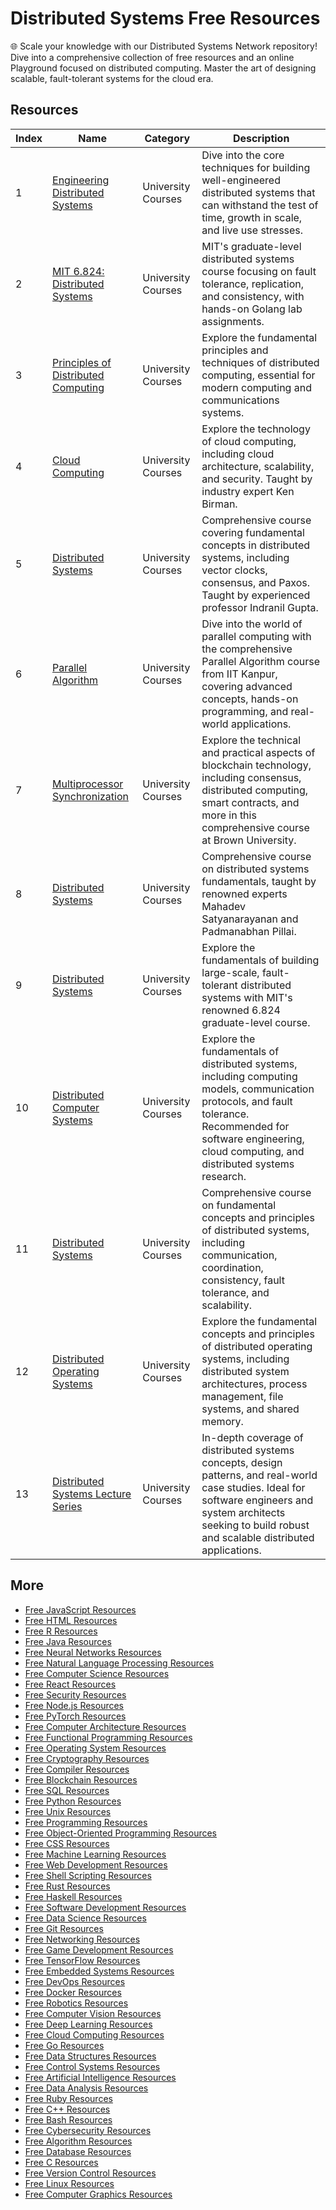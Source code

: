 # Distributed Systems Free Resources

🌐 Scale your knowledge with our Distributed Systems Network repository! Dive into a comprehensive collection of free resources and an online Playground focused on distributed computing. Master the art of designing scalable, fault-tolerant systems for the cloud era.

## Resources

|   Index | Name                                                                                                                                          | Category           | Description                                                                                                                                                                                                         |
|---------|-----------------------------------------------------------------------------------------------------------------------------------------------|--------------------|---------------------------------------------------------------------------------------------------------------------------------------------------------------------------------------------------------------------|
|       1 | [Engineering Distributed Systems](https://getvm.io/tutorials/15-749-engineering-distributed-systems-carnegie-mellon-university)               | University Courses | Dive into the core techniques for building well-engineered distributed systems that can withstand the test of time, growth in scale, and live use stresses.                                                         |
|       2 | [MIT 6.824: Distributed Systems](https://getvm.io/tutorials/6-824-distributed-systems-mit)                                                    | University Courses | MIT's graduate-level distributed systems course focusing on fault tolerance, replication, and consistency, with hands-on Golang lab assignments.                                                                    |
|       3 | [Principles of Distributed Computing](https://getvm.io/tutorials/podc-principles-of-distributed-computing-eth-zurich)                         | University Courses | Explore the fundamental principles and techniques of distributed computing, essential for modern computing and communications systems.                                                                              |
|       4 | [Cloud Computing](https://getvm.io/tutorials/cs-5412-cloud-computing-cornell-university)                                                      | University Courses | Explore the technology of cloud computing, including cloud architecture, scalability, and security. Taught by industry expert Ken Birman.                                                                           |
|       5 | [Distributed Systems](https://getvm.io/tutorials/cs-425-distributed-systems-univ-of-illinois-urbana-champaign)                                | University Courses | Comprehensive course covering fundamental concepts in distributed systems, including vector clocks, consensus, and Paxos. Taught by experienced professor Indranil Gupta.                                           |
|       6 | [Parallel Algorithm](https://getvm.io/tutorials/parallel-algorithm-iit-kanpur)                                                                | University Courses | Dive into the world of parallel computing with the comprehensive Parallel Algorithm course from IIT Kanpur, covering advanced concepts, hands-on programming, and real-world applications.                          |
|       7 | [Multiprocessor Synchronization](https://getvm.io/tutorials/cs176-multiprocessor-synchronization-brown-university)                            | University Courses | Explore the technical and practical aspects of blockchain technology, including consensus, distributed computing, smart contracts, and more in this comprehensive course at Brown University.                       |
|       8 | [Distributed Systems](https://getvm.io/tutorials/cmu-15-440-640-distributed-systems-spring-2022-by-mahadev-satyanarayanan-padmanabhan-pillai) | University Courses | Comprehensive course on distributed systems fundamentals, taught by renowned experts Mahadev Satyanarayanan and Padmanabhan Pillai.                                                                                 |
|       9 | [Distributed Systems](https://getvm.io/tutorials/6824-distributed-systems-spring-2020-mit)                                                    | University Courses | Explore the fundamentals of building large-scale, fault-tolerant distributed systems with MIT's renowned 6.824 graduate-level course.                                                                               |
|      10 | [Distributed Computer Systems](https://getvm.io/tutorials/cs-436-distributed-computer-systems-u-waterloo)                                     | University Courses | Explore the fundamentals of distributed systems, including computing models, communication protocols, and fault tolerance. Recommended for software engineering, cloud computing, and distributed systems research. |
|      11 | [Distributed Systems](https://getvm.io/tutorials/cse-138-distributed-systems-uc-santa-cruz-spring-2020)                                       | University Courses | Comprehensive course on fundamental concepts and principles of distributed systems, including communication, coordination, consistency, fault tolerance, and scalability.                                           |
|      12 | [Distributed Operating Systems](https://getvm.io/tutorials/cs-677-distributed-operating-systems-spring-16-umass-os)                           | University Courses | Explore the fundamental concepts and principles of distributed operating systems, including distributed system architectures, process management, file systems, and shared memory.                                  |
|      13 | [Distributed Systems Lecture Series](https://getvm.io/tutorials/distributed-systems-lecture-series)                                           | University Courses | In-depth coverage of distributed systems concepts, design patterns, and real-world case studies. Ideal for software engineers and system architects seeking to build robust and scalable distributed applications.  |

## More

- [Free JavaScript Resources](https://github.com/getvmio/free-javascript-resources)
- [Free HTML Resources](https://github.com/getvmio/free-html-resources)
- [Free R Resources](https://github.com/getvmio/free-r-resources)
- [Free Java Resources](https://github.com/getvmio/free-java-resources)
- [Free Neural Networks Resources](https://github.com/getvmio/free-neural-networks-resources)
- [Free Natural Language Processing Resources](https://github.com/getvmio/free-natural-language-processing-resources)
- [Free Computer Science Resources](https://github.com/getvmio/free-computer-science-resources)
- [Free React Resources](https://github.com/getvmio/free-react-resources)
- [Free Security Resources](https://github.com/getvmio/free-security-resources)
- [Free Node.js Resources](https://github.com/getvmio/free-node-js-resources)
- [Free PyTorch Resources](https://github.com/getvmio/free-pytorch-resources)
- [Free Computer Architecture Resources](https://github.com/getvmio/free-computer-architecture-resources)
- [Free Functional Programming Resources](https://github.com/getvmio/free-functional-programming-resources)
- [Free Operating System Resources](https://github.com/getvmio/free-operating-system-resources)
- [Free Cryptography Resources](https://github.com/getvmio/free-cryptography-resources)
- [Free Compiler Resources](https://github.com/getvmio/free-compiler-resources)
- [Free Blockchain Resources](https://github.com/getvmio/free-blockchain-resources)
- [Free SQL Resources](https://github.com/getvmio/free-sql-resources)
- [Free Python Resources](https://github.com/getvmio/free-python-resources)
- [Free Unix Resources](https://github.com/getvmio/free-unix-resources)
- [Free Programming Resources](https://github.com/getvmio/free-programming-resources)
- [Free Object-Oriented Programming Resources](https://github.com/getvmio/free-object-oriented-programming-resources)
- [Free CSS Resources](https://github.com/getvmio/free-css-resources)
- [Free Machine Learning Resources](https://github.com/getvmio/free-machine-learning-resources)
- [Free Web Development Resources](https://github.com/getvmio/free-web-development-resources)
- [Free Shell Scripting Resources](https://github.com/getvmio/free-shell-scripting-resources)
- [Free Rust Resources](https://github.com/getvmio/free-rust-resources)
- [Free Haskell Resources](https://github.com/getvmio/free-haskell-resources)
- [Free Software Development Resources](https://github.com/getvmio/free-software-development-resources)
- [Free Data Science Resources](https://github.com/getvmio/free-data-science-resources)
- [Free Git Resources](https://github.com/getvmio/free-git-resources)
- [Free Networking Resources](https://github.com/getvmio/free-networking-resources)
- [Free Game Development Resources](https://github.com/getvmio/free-game-development-resources)
- [Free TensorFlow Resources](https://github.com/getvmio/free-tensorflow-resources)
- [Free Embedded Systems Resources](https://github.com/getvmio/free-embedded-systems-resources)
- [Free DevOps Resources](https://github.com/getvmio/free-devops-resources)
- [Free Docker Resources](https://github.com/getvmio/free-docker-resources)
- [Free Robotics Resources](https://github.com/getvmio/free-robotics-resources)
- [Free Computer Vision Resources](https://github.com/getvmio/free-computer-vision-resources)
- [Free Deep Learning Resources](https://github.com/getvmio/free-deep-learning-resources)
- [Free Cloud Computing Resources](https://github.com/getvmio/free-cloud-computing-resources)
- [Free Go Resources](https://github.com/getvmio/free-go-resources)
- [Free Data Structures Resources](https://github.com/getvmio/free-data-structures-resources)
- [Free Control Systems Resources](https://github.com/getvmio/free-control-systems-resources)
- [Free Artificial Intelligence Resources](https://github.com/getvmio/free-artificial-intelligence-resources)
- [Free Data Analysis Resources](https://github.com/getvmio/free-data-analysis-resources)
- [Free Ruby Resources](https://github.com/getvmio/free-ruby-resources)
- [Free C++ Resources](https://github.com/getvmio/free-cpp-resources)
- [Free Bash Resources](https://github.com/getvmio/free-bash-resources)
- [Free Cybersecurity Resources](https://github.com/getvmio/free-cybersecurity-resources)
- [Free Algorithm Resources](https://github.com/getvmio/free-algorithm-resources)
- [Free Database Resources](https://github.com/getvmio/free-database-resources)
- [Free C Resources](https://github.com/getvmio/free-c-resources)
- [Free Version Control Resources](https://github.com/getvmio/free-version-control-resources)
- [Free Linux Resources](https://github.com/getvmio/free-linux-resources)
- [Free Computer Graphics Resources](https://github.com/getvmio/free-computer-graphics-resources)
